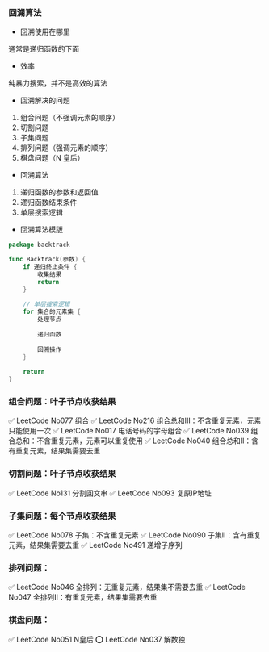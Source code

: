### 回溯算法

* 回溯使用在哪里

通常是递归函数的下面


* 效率

纯暴力搜索，并不是高效的算法


* 回溯解决的问题

1. 组合问题（不强调元素的顺序）
2. 切割问题
3. 子集问题
4. 排列问题（强调元素的顺序）
5. 棋盘问题（N 皇后）


* 回溯算法

1. 递归函数的参数和返回值
2. 递归函数结束条件
3. 单层搜索逻辑


* 回溯算法模版

```go
package backtrack

func Backtrack(参数) {
	if 递归终止条件 {
		收集结果
		return
	}
	
	// 单层搜索逻辑
	for 集合的元素集 {
		处理节点
		
		递归函数
		
		回溯操作
	}
	
	return
}
```


### 组合问题：叶子节点收获结果

✅️ LeetCode No077 组合
✅ LeetCode No216 组合总和Ⅲ：不含重复元素，元素只能使用一次
✅️ LeetCode No017 电话号码的字母组合
✅ LeetCode No039 组合总和：不含重复元素，元素可以重复使用
✅️ LeetCode No040 组合总和Ⅱ：含有重复元素，结果集需要去重


### 切割问题：叶子节点收获结果

✅️ LeetCode No131 分割回文串
✅️ LeetCode No093 复原IP地址


### 子集问题：每个节点收获结果

✅️ LeetCode No078 子集：不含重复元素
✅️ LeetCode No090 子集Ⅱ：含有重复元素，结果集需要去重
✅️ LeetCode No491 递增子序列


### 排列问题：

✅️ LeetCode No046 全排列：无重复元素，结果集不需要去重
✅️ LeetCode No047 全排列Ⅱ：有重复元素，结果集需要去重


### 棋盘问题：

✅️ LeetCode No051 N皇后
⭕️ LeetCode No037 解数独
